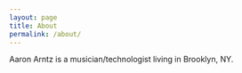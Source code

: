 ```yaml
---
layout: page
title: About
permalink: /about/
---
```

Aaron Arntz is a musician/technologist living in Brooklyn, NY.

